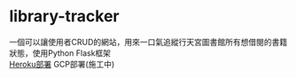 # library-tracker
一個可以讓使用者CRUD的網站，用來一口氣追縱行天宮圖書館所有想借閱的書籍狀態，使用Python Flask框架  
[Heroku部署](https://lib-tracker.herokuapp.com/)
GCP部署(施工中)
